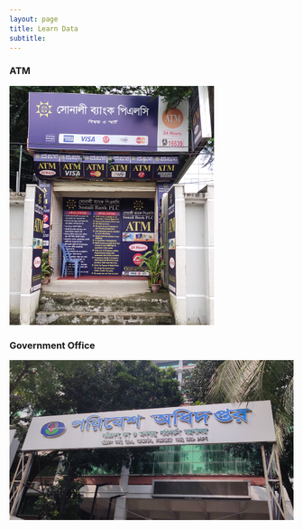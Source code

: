 ```yaml
---
layout: page
title: Learn Data
subtitle:
---
```







### ATM
![atm](/assets/img/learndata/atm.png)



### Government Office
![gov_office](/assets/img/learndata/gov_office.png)